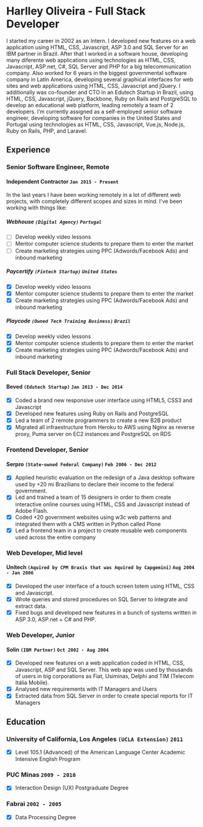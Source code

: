 # Harlley Oliveira - Full Stack Developer
I started my career in 2002 as an Intern. I developed new features on a web application using HTML, CSS, Javascript, ASP 3.0 and SQL Server for an IBM partner in Brazil. After that I worked in a software house, developing many diferente web applications using technologies as HTML, CSS, Javascript, ASP.net, C#, SQL Server and PHP for a big telecommunication company. Also worked for 6 years in the biggest governmental software company in Latin America, developing several graphical interfaces for web sites and web applications using HTML, CSS, Javascript and jQuery. I additionally was co-founder and CTO in an Edutech Startup in Brazil, using HTML, CSS, Javascript, jQuery, Backbone, Ruby on Rails and PostgreSQL to develop an educational web platform, leading remotely a team of 2 developers. I’m currently assigned as a self-employed senior software engineer, developing software for companies in the United States and Portugal using technologies as HTML, CSS, Javascript, Vue.js, Node.js, Ruby on Rails, PHP, and Laravel.

## Experience

### **Senior Software Engineer, Remote**
#### Independent Contractor `Jan 2015 - Present`

In the last years I have been working remotely in a lot of different web projects, with completely different scopes and sizes in mind. I've been working with things like:

##### Webhouse `(Digital Agency)` `Portugal`
- [ ] Develop weekly video lessons
- [ ] Mentor computer science students to prepare them to enter the market
- [ ] Create marketing strategies using PPC (Adwords/Facebook Ads) and inbound marketing

##### Paycertify `(Fintech Startup)` `United States`
- [x] Develop weekly video lessons
- [x] Mentor computer science students to prepare them to enter the market
- [x] Create marketing strategies using PPC (Adwords/Facebook Ads) and inbound marketing

##### Playcode `(Owned Tech Training Business)` `Brazil`
- [x] Develop weekly video lessons
- [x] Mentor computer science students to prepare them to enter the market
- [x] Create marketing strategies using PPC (Adwords/Facebook Ads) and inbound marketing

### **Full Stack Developer, Senior**
#### Beved `(Edutech Startup)` `Jan 2013 - Dec 2014`
- [x] Coded a brand new responsive user interface using HTML5, CSS3 and Javascript
- [x] Developed new features using Ruby on Rails and PostgreSQL
- [x] Led a team of 2 remote programmers to create a new B2B product
- [x] Migrated all infraestructure from Heroku to AWS using Nginx as reverse proxy, Puma server on EC2 instances and PostgreSQL on RDS

### **Frontend Developer, Senior**
#### Serpro `(State-owned Federal Company)` `Feb 2006 - Dec 2012`
- [x] Applied heuristic evaluation on the redesign of a Java desktop software used by +20 mi Brazilians to declare their income to the federal government.
- [x] Led and trained a team of 15 designers in order to them create interactive online courses using HTML, CSS and Javascript instead of Adobe Flash.
- [x] Coded +20 government websites using w3c web patterns and integrated them with a CMS written in Python called Plone
- [x] Led a frontend team in a project to create reusable web components used across the entire company

### **Web Developer, Mid level**
#### Unitech `(Aquired by CPM Braxis that was Aquired by Capgemini)` `Aug 2004 - Jan 2006`
- [x] Developed the user interface of a touch screen totem using HTML, CSS and Javascript.
- [x] Wrote queries and stored procedures on SQL Server to integrate and extract data.
- [x] Fixed bugs and developed new features in a bunch of systems written in ASP 3.0, ASP.net + C# and PHP.

### **Web Developer, Junior**
#### Solin `(IBM Partner)` `Oct 2002 - Aug 2004`
- [x] Developed new features on a web application coded in HTML, CSS, Javascript, ASP and SQL Server. This web app was used by thousands of users in big corporations as Fiat, Usiminas, Delphi and TIM (Telecom Itália Mobile).
- [x] Analysed new requirements with IT Managers and Users
- [x] Extracted data from SQL Server in order to create special reports for IT Managers

## Education

### University of California, Los Angeles `(UCLA Extension)` `2011`
- [x] Level 105.1 (Advanced) of the American Language Center Academic Intensive English Program 

### PUC Minas `2009 - 2010`
- [x] Interaction Design (UX) Postgraduate Degree 

### Fabrai `2002 - 2005`
- [x] Data Processing Degree 
